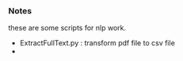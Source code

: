 ### Notes

these are some scripts for nlp work.

* ExtractFullText.py :  transform pdf file to csv file
* 